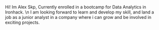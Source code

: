 Hi! Im Alex Skp, Currently enrolled in a bootcamp for Data Analytics in Ironhack. \n
I am looking forward to learn and develop my skill,
and land a job as a junior analyst in a company where i can grow and be involved in exciting projects.
